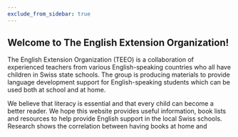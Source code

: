 ```yaml
---
exclude_from_sidebar: true
---
```


## Welcome to The English Extension Organization! 

The English Extension Organization (TEEO) is a collaboration of experienced teachers from various English-speaking countries who all have children in Swiss state schools. The group is producing materials to provide language development support for English-speaking students which can be used both at school and at home.  

We believe that literacy is essential and that every child can become a better reader.  We hope this website provides useful information, book lists and resources to help provide English support in the local Swiss schools.  
Research shows the correlation between having books at home and 
<!--stackedit_data:
eyJoaXN0b3J5IjpbLTc3NTYyNTc1NywtOTUzODU0Mjc1LC0yOT
M4MDU2MDAsMTQ3NTQ2OTUwOCwtMTc2NzY0NzgyOCwtMTE3MDcw
MzU2Nl19
-->